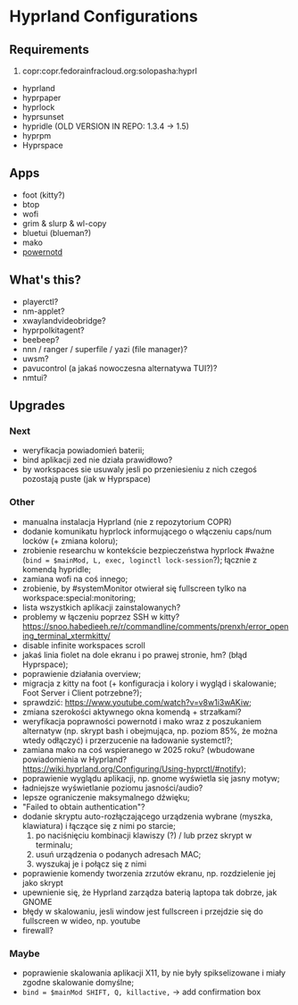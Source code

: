 # Hyprland Configurations

## Requirements
1. copr:copr.fedorainfracloud.org:solopasha:hyprl
- hyprland
- hyprpaper
- hyprlock
- hyprsunset
- hypridle (OLD VERSION IN REPO: 1.3.4 -> 1.5)
- hyprpm
- Hyprspace

## Apps
- foot (kitty?)
- btop
- wofi
- grim & slurp & wl-copy
- bluetui (blueman?)
- mako
- [powernotd](https://lib.rs/crates/powernotd)

## What's this?
- playerctl?
- nm-applet?
- xwaylandvideobridge?
- hyprpolkitagent?
- beebeep?
- nnn / ranger / superfile / yazi (file manager)?
- uwsm?
- pavucontrol (a jakaś nowoczesna alternatywa TUI?)?
- nmtui?

## Upgrades

### Next
- weryfikacja powiadomień baterii;
- bind aplikacji zed nie działa prawidłowo?
- by workspaces sie usuwaly jesli po przeniesieniu z nich czegoś pozostają puste (jak w Hyprspace)

### Other
- manualna instalacja Hyprland (nie z repozytorium COPR)
- dodanie komunikatu hyprlock informującego o włączeniu caps/num locków (+ zmiana koloru);
- zrobienie researchu w kontekście bezpieczeństwa hyprlock #ważne (`bind = $mainMod, L, exec, loginctl lock-session`?); łącznie z komendą hypridle;
- zamiana wofi na coś innego;
- zrobienie, by #systemMonitor otwierał się fullscreen tylko na workspace:special:monitoring;
- lista wszystkich aplikacji zainstalowanych?
- problemy w łączeniu poprzez SSH w kitty? https://snoo.habedieeh.re/r/commandline/comments/prenxh/error_opening_terminal_xtermkitty/
- disable infinite workspaces scroll
- jakaś linia fiolet na dole ekranu i po prawej stronie, hm? (błąd Hyprspace);
- poprawienie działania overview;
- migracja z kitty na foot (+ konfiguracja i kolory i wygląd i skalowanie; Foot Server i Client potrzebne?);
- sprawdzić: https://www.youtube.com/watch?v=v8w1i3wAKiw;
- zmiana szerokości aktywnego okna komendą + strzałkami?
- weryfikacja poprawności powernotd i mako wraz z poszukaniem alternatyw (np. skrypt bash i obejmująca, np. poziom 85%, że można wtedy odłączyć) i przerzucenie na ładowanie systemctl?;
- zamiana mako na coś wspieranego w 2025 roku? (wbudowane powiadomienia w Hyprland? https://wiki.hyprland.org/Configuring/Using-hyprctl/#notify);
- poprawienie wyglądu aplikacji, np. gnome wyświetla się jasny motyw;
- ładniejsze wyświetlanie poziomu jasności/audio?
- lepsze ograniczenie maksymalnego dźwięku;
- "Failed to obtain authentication"?
- dodanie skryptu auto-rozłączającego urządzenia wybrane (myszka, klawiatura) i łączące się z nimi po starcie;
  1. po naciśnięciu kombinacji klawiszy (?) / lub przez skrypt w terminalu;
  2. usuń urządzenia o podanych adresach MAC;
  3. wyszukaj je i połącz się z nimi
- poprawienie komendy tworzenia zrzutów ekranu, np. rozdzielenie jej jako skrypt
- upewnienie się, że Hyprland zarządza baterią laptopa tak dobrze, jak GNOME
- błędy w skalowaniu, jesli window jest fullscreen i przejdzie się do fullscreen w wideo, np. youtube
- firewall?

### Maybe
- poprawienie skalowania aplikacji X11, by nie były spikselizowane i miały zgodne skalowanie domyślne;
- `bind = $mainMod SHIFT, Q, killactive,` -> add confirmation box
